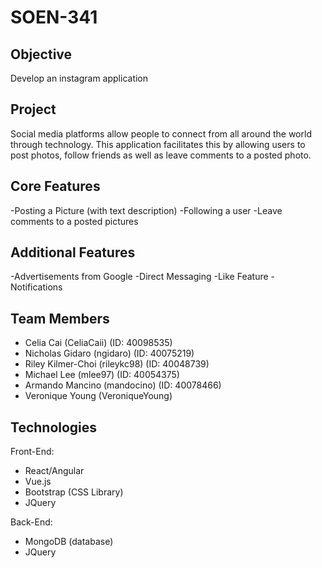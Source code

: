 # SOEN-341

## Objective
Develop an instagram application

## Project
Social media platforms allow people to connect from all around the world through technology. This application
facilitates this by allowing users to post photos, follow friends as well as leave comments to a posted photo. 


## Core Features
-Posting a Picture (with text description)
-Following a user
-Leave comments to a posted pictures

## Additional Features
-Advertisements from Google
-Direct Messaging
-Like Feature
-Notifications

## Team Members
- Celia Cai (CeliaCaii) (ID: 40098535)
- Nicholas Gidaro (ngidaro) (ID: 40075219)
- Riley Kilmer-Choi (rileykc98) (ID: 40048739)
- Michael Lee (mlee97) (ID: 40054375)
- Armando Mancino (mandocino) (ID: 40078466)
- Veronique Young (VeroniqueYoung)


## Technologies
Front-End:
- React/Angular
- Vue.js
- Bootstrap (CSS Library)
- JQuery

Back-End:
- MongoDB (database) 
- JQuery

